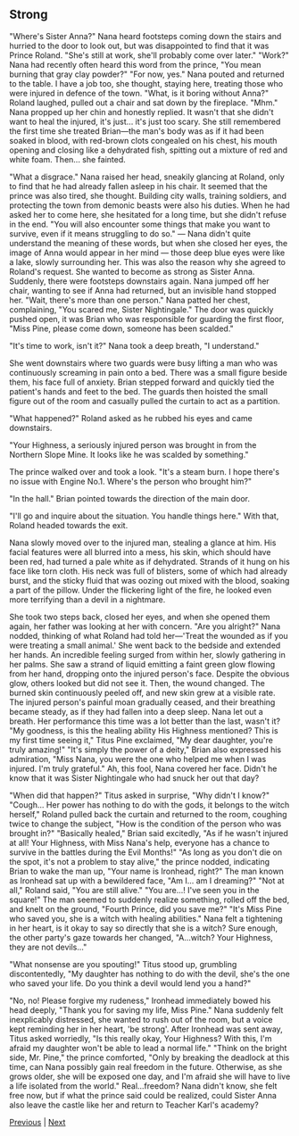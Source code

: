 ## Strong
"Where's Sister Anna?" 
Nana heard footsteps coming down the stairs and hurried to the door to look out, but was disappointed to find that it was Prince Roland.
"She's still at work, she'll probably come over later."
"Work?" Nana had recently often heard this word from the prince, "You mean burning that gray clay powder?"
"For now, yes."
Nana pouted and returned to the table. I have a job too, she thought, staying here, treating those who were injured in defence of the town.
"What, is it boring without Anna?" Roland laughed, pulled out a chair and sat down by the fireplace.
"Mhm." Nana propped up her chin and honestly replied. It wasn't that she didn't want to heal the injured, it's just... it's just too scary.
She still remembered the first time she treated Brian—the man's body was as if it had been soaked in blood, with red-brown clots congealed on his chest, his mouth opening and closing like a dehydrated fish, spitting out a mixture of red and white foam. Then... she fainted.

"What a disgrace."
Nana raised her head, sneakily glancing at Roland, only to find that he had already fallen asleep in his chair. It seemed that the prince was also tired, she thought. Building city walls, training soldiers, and protecting the town from demonic beasts were also his duties.
When he had asked her to come here, she hesitated for a long time, but she didn't refuse in the end.
"You will also encounter some things that make you want to survive, even if it means struggling to do so." — Nana didn't quite understand the meaning of these words, but when she closed her eyes, the image of Anna would appear in her mind — those deep blue eyes were like a lake, slowly surrounding her. This was also the reason why she agreed to Roland's request.
She wanted to become as strong as Sister Anna.
Suddenly, there were footsteps downstairs again. Nana jumped off her chair, wanting to see if Anna had returned, but an invisible hand stopped her.
"Wait, there's more than one person."
Nana patted her chest, complaining, "You scared me, Sister Nightingale."
The door was quickly pushed open, it was Brian who was responsible for guarding the first floor, "Miss Pine, please come down, someone has been scalded."

"It's time to work, isn't it?" Nana took a deep breath, "I understand." 

She went downstairs where two guards were busy lifting a man who was continuously screaming in pain onto a bed. There was a small figure beside them, his face full of anxiety. Brian stepped forward and quickly tied the patient's hands and feet to the bed. The guards then hoisted the small figure out of the room and casually pulled the curtain to act as a partition.

"What happened?" Roland asked as he rubbed his eyes and came downstairs.

"Your Highness, a seriously injured person was brought in from the Northern Slope Mine. It looks like he was scalded by something."

The prince walked over and took a look. "It's a steam burn. I hope there's no issue with Engine No.1. Where's the person who brought him?"

"In the hall." Brian pointed towards the direction of the main door.

"I'll go and inquire about the situation. You handle things here." With that, Roland headed towards the exit.

Nana slowly moved over to the injured man, stealing a glance at him. His facial features were all blurred into a mess, his skin, which should have been red, had turned a pale white as if dehydrated. Strands of it hung on his face like torn cloth. His neck was full of blisters, some of which had already burst, and the sticky fluid that was oozing out mixed with the blood, soaking a part of the pillow. Under the flickering light of the fire, he looked even more terrifying than a devil in a nightmare.

She took two steps back, closed her eyes, and when she opened them again, her father was looking at her with concern.
"Are you alright?"
Nana nodded, thinking of what Roland had told her—'Treat the wounded as if you were treating a small animal.' She went back to the bedside and extended her hands.
An incredible feeling surged from within her, slowly gathering in her palms. She saw a strand of liquid emitting a faint green glow flowing from her hand, dropping onto the injured person's face. Despite the obvious glow, others looked but did not see it. Then, the wound changed. The burned skin continuously peeled off, and new skin grew at a visible rate.
The injured person's painful moan gradually ceased, and their breathing became steady, as if they had fallen into a deep sleep.
Nana let out a breath. Her performance this time was a lot better than the last, wasn't it?
"My goodness, is this the healing ability His Highness mentioned? This is my first time seeing it," Titus Pine exclaimed, "My dear daughter, you're truly amazing!"
"It's simply the power of a deity," Brian also expressed his admiration, "Miss Nana, you were the one who helped me when I was injured. I'm truly grateful."
Ah, this fool, Nana covered her face. Didn't he know that it was Sister Nightingale who had snuck her out that day?

"When did that happen?" Titus asked in surprise, "Why didn't I know?"
"Cough... Her power has nothing to do with the gods, it belongs to the witch herself," Roland pulled back the curtain and returned to the room, coughing twice to change the subject, "How is the condition of the person who was brought in?"
"Basically healed," Brian said excitedly, "As if he wasn't injured at all! Your Highness, with Miss Nana's help, everyone has a chance to survive in the battles during the Evil Months!"
"As long as you don't die on the spot, it's not a problem to stay alive," the prince nodded, indicating Brian to wake the man up, "Your name is Ironhead, right?"
The man known as Ironhead sat up with a bewildered face, "Am I... am I dreaming?"
"Not at all," Roland said, "You are still alive."
"You are...! I've seen you in the square!" The man seemed to suddenly realize something, rolled off the bed, and knelt on the ground, "Fourth Prince, did you save me?"
"It's Miss Pine who saved you, she is a witch with healing abilities."
Nana felt a tightening in her heart, is it okay to say so directly that she is a witch? Sure enough, the other party's gaze towards her changed, "A...witch? Your Highness, they are not devils..."

"What nonsense are you spouting!" Titus stood up, grumbling discontentedly, "My daughter has nothing to do with the devil, she's the one who saved your life. Do you think a devil would lend you a hand?"

"No, no! Please forgive my rudeness," Ironhead immediately bowed his head deeply, "Thank you for saving my life, Miss Pine."
Nana suddenly felt inexplicably distressed, she wanted to rush out of the room, but a voice kept reminding her in her heart, 'be strong'.
After Ironhead was sent away, Titus asked worriedly, "Is this really okay, Your Highness? With this, I'm afraid my daughter won't be able to lead a normal life."
"Think on the bright side, Mr. Pine," the prince comforted, "Only by breaking the deadlock at this time, can Nana possibly gain real freedom in the future. Otherwise, as she grows older, she will be exposed one day, and I'm afraid she will have to live a life isolated from the world."
Real...freedom? Nana didn't know, she felt free now, but if what the prince said could be realized, could Sister Anna also leave the castle like her and return to Teacher Karl's academy?



[Previous](CH0042.md) | [Next](CH0044.md)
